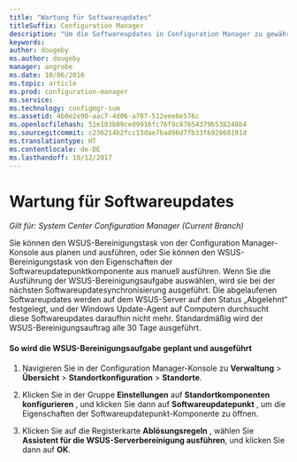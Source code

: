 ```yaml
---
title: "Wartung für Softwareupdates"
titleSuffix: Configuration Manager
description: "Um die Softwareupdates in Configuration Manager zu gewährleisten, können Sie den WSUS-Bereinigungstask planen oder manuell ausführen."
keywords: 
author: dougeby
ms.author: dougeby
manager: angrobe
ms.date: 10/06/2016
ms.topic: article
ms.prod: configuration-manager
ms.service: 
ms.technology: configmgr-sum
ms.assetid: 4b0e2e90-aac7-4d06-a707-512eee6e576c
ms.openlocfilehash: 51e103b09ced9916fc76f9c87654379b538248b4
ms.sourcegitcommit: c236214b2fcc13dae7bad96d7fb33f692868191d
ms.translationtype: HT
ms.contentlocale: de-DE
ms.lasthandoff: 10/12/2017
---
```

# <a name="software-updates-maintenance"></a>Wartung für Softwareupdates

*Gilt für: System Center Configuration Manager (Current Branch)*

Sie können den WSUS-Bereinigungstask von der Configuration Manager-Konsole aus planen und ausführen, oder Sie können den WSUS-Bereinigungstask von den Eigenschaften der Softwareupdatepunktkomponente aus manuell ausführen. Wenn Sie die Ausführung der WSUS-Bereinigungsaufgabe auswählen, wird sie bei der nächsten Softwareupdatesynchronisierung ausgeführt. Die abgelaufenen Softwareupdates werden auf dem WSUS-Server auf den Status „Abgelehnt“ festgelegt, und der Windows Update-Agent auf Computern durchsucht diese Softwareupdates daraufhin nicht mehr. Standardmäßig wird der WSUS-Bereinigungsauftrag alle 30 Tage ausgeführt.  

#### <a name="to-schedule-and-run-the-wsus-cleanup-job"></a>So wird die WSUS-Bereinigungsaufgabe geplant und ausgeführt  

1.  Navigieren Sie in der Configuration Manager-Konsole zu **Verwaltung** > **Übersicht** > **Standortkonfiguration** > **Standorte**.  

2.  Klicken Sie in der Gruppe **Einstellungen** auf **Standortkomponenten konfigurieren** , und klicken Sie dann auf **Softwareupdatepunkt** , um die Eigenschaften der Softwareupdatepunkt-Komponente zu öffnen.  

3.  Klicken Sie auf die Registerkarte **Ablösungsregeln** , wählen Sie **Assistent für die WSUS-Serverbereinigung ausführen**, und klicken Sie dann auf **OK**.

